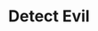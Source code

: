 ---
title: "Detect Evil"

spell:
  schools:
    - name:        "Divination"
      subschools:  []
      descriptors: []
  classes:
    - name:  "Cleric"
      abbr:  "Clr"
      level: 1
  components:         [V, S, DF]
  castingTime:        "1 standard action"
  range:              "60 ft."
  area:               "Cone-shaped emanation"
  duration:           "Concentration, up to 10 min./ level"
  dismissable:        true
  savingThrow:        "None"
  spellResistance:    "No"
  description:        |
    You can sense the presence of evil. The amount of information revealed depends on how long you study a particular area or subject.

    1st Round: Presence or absence of evil.

    2nd Round: Number of evil auras (creatures, objects, or spells) in the area and the power of the most potent evil aura present.

    If you are of good alignment, and the strongest evil aura's power is overwhelming (see below), and the HD or level of the aura's source is at least twice your character level, you are stunned for 1 round and the spell ends.

    3rd Round: The power and location of each aura. If an aura is outside your line of sight, then you discern its direction but not its exact location.

    Aura Power: An evil aura's power depends on the type of evil creature or object that you're detecting and its HD, caster level, or (in the case of a cleric) class level; see the accompanying table. If an aura falls into more than one strength category, the spell indicates the stronger of the two.

    |---
    | Creature/Object | Aura Power |<|<|<
    | Faint | Moderate | Strong | Overwhelming
    |-|-|-|-|-
    | Evil creature<sup>1</sup> (HD) | 10 or lower | 11-25 | 26-50 | 51 or higher
    | Undead (HD) | 2 or lower | 3-8 | 9-20 | 21 or higher
    | Evil outsider (HD) | 1 or lower | 2-4 | 5-10 | 11 or higher
    | Cleric of an evil deity<sup>2</sup> (class levels) | 1 | 2-4 | 5-10 | 11 or higher
    | Evil magic item or spell (caster level) | 2nd or lower | 3rd-8th | 9th-20th | 21st or higher
    |===
    | <sup>1</sup> Except for undead and outsiders, which have their own entries on the table.<br><sup>2</sup> Some characters who are not clerics may radiate an aura of equivalent power. The class description will indicate whether this applies. |<|<|<|<
    {: .table .table-bordered .table-hover }

    Lingering Aura: An evil aura lingers after its original source dissipates (in the case of a spell) or is destroyed (in the case of a creature or magic item). If detect evil is cast and directed at such a location, the spell indicates an aura strength of dim (even weaker than a faint aura). How long the aura lingers at this dim level depends on its original power:

    |---
    | Original Strength | Duration of Lingering Aura
    |-|-
    | Faint | {% die_roll 1 6 0 %} rounds
    | Moderate | {% die_roll 1 6 0 %} minutes
    | Strong | {% die_roll 1 6 0 %}x10 minutes
    | Overwhelming | {% die_roll 1 6 0 %} days
    {: .table .table-bordered .table-hover }

    Animals, traps, poisons, and other potential perils are not evil, and as such this spell does not detect them.

    Each round, you can turn to detect evil in a new area. The spell can penetrate barriers, but 1 foot of stone, 1 inch of common metal, a thin sheet of lead, or 3 feet of wood or dirt blocks it.
---